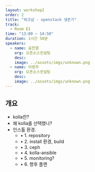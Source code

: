 ```yaml
---
layout: workshop2
order: 2
title: "워크샵 - openstack 생존기"
track:
  - Room E1
time: "13:00 ~ 14:50"
duration: 1시간 50분
speakers:
  - name: 윤찬열
    org: 오픈소스컨설팅
    desc: 
    image: ../assets/imgs/unknown.png
  - name: 이영주
    org: 오픈소스컨설팅
    desc: 
    image: ../assets/imgs/unknown.png
---
```


## 개요

- kolla란? 
- 왜 kolla를 선택했나? 
- 인스톨 환경. 
  - • 1. repository 
  - • 2. install 환경, build
  - • 3. ceph
  - • 4. kolla-ansible 
  - • 5. monitoring? 
  - • 6. 향후 플랜
